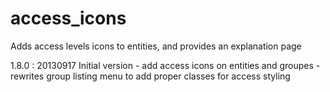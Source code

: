 # access_icons
Adds access levels icons to entities, and provides an explanation page


1.8.0 : 20130917 Initial version
	- add access icons on entities and groupes
	- rewrites group listing menu to add proper classes for access styling

